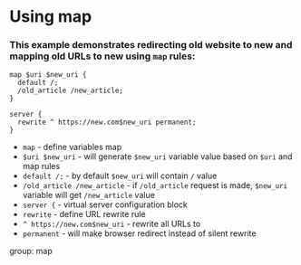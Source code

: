 # Using map

### This example demonstrates redirecting old website to new and mapping old URLs to new using `map` rules:

```nginx
map $uri $new_uri {
  default /;
  /old_article /new_article;
}

server {
  rewrite ^ https://new.com$new_uri permanent;
}
```

- `map` - define variables map 
- `$uri $new_uri` - will generate `$new_uri` variable value based on `$uri` and map rules
- `default /;` - by default `$new_uri` will contain `/` value
- `/old_article /new_article` - if `/old_article` request is made, `$new_uri` variable will get `/new_article` value
- `server {` - virtual server configuration block
- `rewrite` - define URL rewrite rule
- `^ https://new.com$new_uri` - rewrite all URLs to 
- `permanent` - will make browser redirect instead of silent rewrite

group: map


